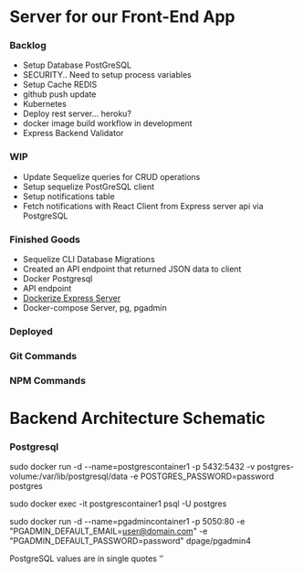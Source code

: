 # Server for our Front-End App

### Backlog

- Setup Database PostGreSQL
- SECURITY.. Need to setup process variables
- Setup Cache REDIS
- github push update
- Kubernetes
- Deploy rest server... heroku?
- docker image build workflow in development
- Express Backend Validator

### WIP

- Update Sequelize queries for CRUD operations
- Setup sequelize PostGreSQL client
- Setup notifications table
- Fetch notifications with React Client from Express server api via PostgreSQL

### Finished Goods

- Sequelize CLI Database Migrations
- Created an API endpoint that returned JSON data to client
- Docker Postgresql
- API endpoint
- [Dockerize Express Server]("https://nodejs.org/en/docs/guides/nodejs-docker-webapp/")
- Docker-compose Server, pg, pgadmin

### Deployed

### Git Commands

### NPM Commands

# Backend Architecture Schematic

### Postgresql

<!-- Postgres Server -->

sudo docker run -d --name=postgrescontainer1 -p 5432:5432 -v postgres-volume:/var/lib/postgresql/data -e POSTGRES_PASSWORD=password postgres

<!-- Postgres Server Interactive-->

sudo docker exec -it postgrescontainer1 psql -U postgres

<!-- Postgres Admin -->

sudo docker run -d --name=pgadmincontainer1 -p 5050:80 -e "PGADMIN_DEFAULT_EMAIL=user@domain.com" -e "PGADMIN_DEFAULT_PASSWORD=password" dpage/pgadmin4

PostgreSQL values are in single quotes ‘’

<!-- must create tables in schemas/public/tables folder in order to be accessed by postgres-node client -->

<!-- https://towardsdatascience.com/how-to-run-postgresql-and-pgadmin-using-docker-3a6a8ae918b5 -->

<!-- https://linuxhint.com/run_postgresql_docker_compose/ -->

<!-- dockerhub -->

<!-- https://nodejs.org/en/docs/guides/nodejs-docker-webapp/ -->

<!-- https://faun.pub/step-by-step-guide-to-dockerize-a-node-js-express-application-cb6be4159cf1 -->

<!-- docker tag local-image:tagname new-repo:tagname
docker push new-repo:tagname
docker push joshjacobbaker/backendexpressserverpostgres:tagname -->

<!-- curl -X POST -H "Content-Type: application/json" \
    -d '{"title": "newTitle, "content": "newContent", "userId": "5"}' \
    https://jsonplaceholder.typicode.com/posts -->

<!-- curl -X POST -H "Content-Type: application/json" \
    -d '{"title": "newTitle, "content": "newContent", "userId": "5"}' \ http://localhost:8080/posts -->

<!-- https://date-fns.org/docs/Getting-Started -->

<!-- sudo docker build -t joshjacobbaker/backendexpressserverpostgres:latest . -->

<!-- https://sequelize.org/docs/v6/core-concepts/model-basics/ -->

<!-- https://www.youtube.com/watch?v=ikJ5AXDj3go&list=PLpPnRKq7eNW1-2dnfzYkDcwFxOWxKiyAy&index=6 -->
